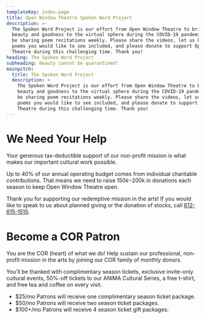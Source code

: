 ```yaml
---
templateKey: index-page
title: Open Window Theatre Spoken Word Project
description: >-
  The Spoken Word Project is our effort from Open Window Theatre to bring some
  beauty and goodness to the virtual sphere during the COVID-19 pandemic. We’ll
  be sharing poem recitations weekly. Please share the videos, let us know what
  poems you would like to see included, and please donate to support Open Window
  Theatre during this challenging time. Thank you!
heading: The Spoken Word Project
subheading: Beauty cannot be quarantined!
mainpitch:
  title: The Spoken Word Project
  description: >
    The Spoken Word Project is our effort from Open Window Theatre to bring some
    beauty and goodness to the virtual sphere during the COVID-19 pandemic. We’ll
    be sharing poem recitations weekly. Please share the videos, let us know what
    poems you would like to see included, and please donate to support Open Window
    Theatre during this challenging time. Thank you!
---
```

# We Need Your Help

Your generous tax-deductible support of our non-profit mission is what makes our important cultural work possible.

Up to 40% of our annual operating budget comes from individual charitable contributions. That means we need to raise $150k-$200k in donations each season to keep Open Window Theatre open.

Thank you for supporting our redemptive mission in the arts! If you would like to speak to us about planned giving or the donation of stocks, call [612-615-1515](tel:612-615-1515).

# Become a COR Patron

You are the COR (heart) of what we do! Help sustain our professional, non-profit mission in the arts by joining our COR family of monthly donors.

You'll be thanked with complimentary season tickets, exclusive invite-only cultural events, 50%-off tickets to our ANIMA Cultural Series, a free t-shirt, and free tea and coffee on every visit.

* $25/mo Patrons will receive one complimentary season ticket package.
* $50/mo Patrons will receive two season ticket packages.
* $100+/mo Patrons will receive 4 season ticket gift packages.
